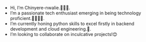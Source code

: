 -  Hi, I’m Chinyere-nwalie.🙋🏽‍♀️.
-  I’m a passionate tech enthusiast emerging in being technology proficient.👩🏽‍💻🧩.
-  I’m currently honing python skills to excel firstly in backend development and cloud engineering.🎯.
-  I’m looking to collaborate on inculcative projects!😊
<!---
Chinyere-nwalie is a ✨ special ✨ repository because its `README.md` (this file) appears on your GitHub profile.
You can click the Preview link to take a look at your changes.
--->
